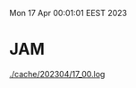 Mon 17 Apr 00:01:01 EEST 2023
# JAM
<a href='./cache/202304/17_00.log'>./cache/202304/17_00.log</a>
